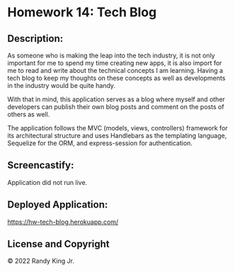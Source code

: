 # Homework 14: Tech Blog

## Description:

As someone who is making the leap into the tech industry, it is not only important for me to spend my time creating new apps, it is also import for me to read and write about the technical concepts I am learning. Having a tech blog to keep my thoughts on these concepts as well as developments in the industry would be quite handy.

With that in mind, this application serves as a blog where myself and other developers can publish their own blog posts and comment on the posts of others as well.

The application follows the MVC (models, views, controllers) framework for its architectural structure and uses Handlebars as the templating language, Sequelize for the ORM, and express-session for authentication.

## Screencastify:

Application did not run live.

## Deployed Application:

https://hw-tech-blog.herokuapp.com/

## License and Copyright

© 2022 Randy King Jr.

